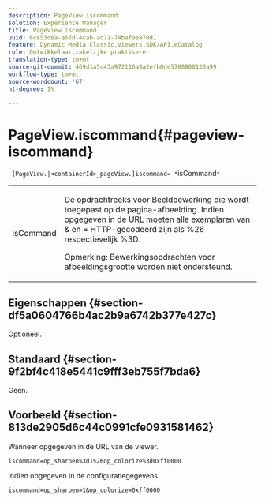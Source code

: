 ```yaml
---
description: PageView.iscommand
solution: Experience Manager
title: PageView.iscommand
uuid: 6c853c6a-a57d-4cab-ad71-74baf9e870d1
feature: Dynamic Media Classic,Viewers,SDK/API,eCatalog
role: Ontwikkelaar,zakelijke praktiserer
translation-type: tm+mt
source-git-commit: 469d1a5c43a972116a8a2efb0de5708800130a99
workflow-type: tm+mt
source-wordcount: '67'
ht-degree: 1%

---
```



# PageView.iscommand{#pageview-iscommand}

` [PageView.|<containerId>_pageView.]iscommand= *`isCommand`*`

<table id="table_9E7BB12BF371419F88DD4D24EF04632C"> 
 <tbody> 
  <tr> 
   <td colname="col1"> <p> <span class="codeph"><span class="varname"> isCommand</span></span> </p> </td> 
   <td colname="col2"> <p> De opdrachtreeks voor Beeldbewerking die wordt toegepast op de pagina-afbeelding. Indien opgegeven in de URL moeten alle exemplaren van <span class="codeph"> &amp;</span> en <span class="codeph"> =</span> HTTP-gecodeerd zijn als <span class="codeph"> %26</span> respectievelijk <span class="codeph"> %3D</span>. </p> <p> <p>Opmerking:  Bewerkingsopdrachten voor afbeeldingsgrootte worden niet ondersteund. </p> </p> </td> 
  </tr> 
 </tbody> 
</table>

## Eigenschappen {#section-df5a0604766b4ac2b9a6742b377e427c}

Optioneel.

## Standaard {#section-9f2bf4c418e5441c9fff3eb755f7bda6}

Geen.

## Voorbeeld {#section-813de2905d6c44c0991cfe0931581462}

Wanneer opgegeven in de URL van de viewer.

`iscommand=op_sharpen%3d1%26op_colorize%3d0xff0000`

Indien opgegeven in de configuratiegegevens.

`iscommand=op_sharpen=1&op_colorize=0xff0000`
